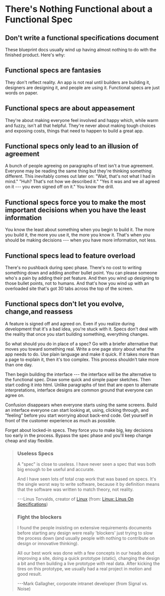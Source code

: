 There\'s Nothing Functional about a Functional Spec
===================================================

Don\'t write a functional specifications document
-------------------------------------------------

These blueprint docs usually wind up having almost nothing to do with
the finished product. Here\'s why:

Functional specs are fantasies
------------------------------

They don\'t reflect reality. An app is not real until builders are
building it, designers are designing it, and people are using it.
Functional specs are just words on paper.

Functional specs are about appeasement
--------------------------------------

They\'re about making everyone feel involved and happy which, while warm
and fuzzy, isn\'t all that helpful. They\'re never about making tough
choices and exposing costs, things that need to happen to build a great
app.

Functional specs only lead to an illusion of agreement
------------------------------------------------------

A bunch of people agreeing on paragraphs of text isn\'t a true
agreement. Everyone may be reading the same thing but they\'re thinking
something different. This inevitably comes out later on: \"Wait, that\'s
not what I had in mind.\" \"Huh? That\'s not how we described it.\"
\"Yes it was and we all agreed on it --- you even signed off on it.\"
You know the drill.

Functional specs force you to make the most important decisions when you have the least information
---------------------------------------------------------------------------------------------------

You know the least about something when you begin to build it. The more
you build it, the more you use it, the more you know it. That\'s when
you should be making decisions --- when you have more information, not
less.

Functional specs lead to feature overload
-----------------------------------------

There\'s no pushback during spec phase. There\'s no cost to writing
something down and adding another bullet point. You can please someone
who\'s a pain by adding their pet feature. And then you wind up
designing to those bullet points, not to humans. And that\'s how you
wind up with an overloaded site that\'s got 30 tabs across the top of
the screen.

Functional specs don\'t let you evolve, change,and reassess
-----------------------------------------------------------

A feature is signed off and agreed on. Even if you realize during
development that it\'s a bad idea, you\'re stuck with it. Specs don\'t
deal with the reality that once you start building something, everything
changes.

So what should you do in place of a spec? Go with a briefer alternative
that moves you toward something real. Write a one page story about what
the app needs to do. Use plain language and make it quick. If it takes
more than a page to explain it, then it\'s too complex. This process
shouldn\'t take more than one day.

Then begin building the interface --- the interface will be the
alternative to the functional spec. Draw some quick and simple paper
sketches. Then start coding it into html. Unlike paragraphs of text that
are open to alternate interpretations, interface designs are common
ground that everyone can agree on.

Confusion disappears when everyone starts using the same screens. Build
an interface everyone can start looking at, using, clicking through, and
\"feeling\" before you start worrying about back-end code. Get yourself
in front of the customer experience as much as possible.

Forget about locked-in specs. They force you to make big, key decisions
too early in the process. Bypass the spec phase and you\'ll keep change
cheap and stay flexible.

> ### Useless Specs
> 
> A \"spec\" is close to useless. I have never seen a spec that was both
> big enough to be useful and accurate.
> 
> And I have seen lots of total crap work that was based on specs. It\'s
> the single worst way to write software, because it by definition means
> that the software was written to match theory, not reality.
> 
> ---Linus Torvalds, creator of [Linux](http://www.linux.org/) (from: [Linux: Linus On Specifications](http://kerneltrap.org/node/5725))

> ### Fight the blockers
> 
> I found the people insisting on extensive requirements documents before
> starting any design were really \'blockers\' just trying to slow the
> process down (and usually people with nothing to contribute on design or
> innovative thinking).
> 
> All our best work was done with a few concepts in our heads about
> improving a site, doing a quick prototype (static), changing the design
> a bit and then building a live prototype with real data. After kicking
> the tires on this prototype, we usually had a real project in motion and
> good result.
> 
> ---Mark Gallagher, corporate intranet developer (from Signal vs. Noise)
